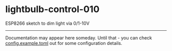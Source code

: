 # lightbulb-control-010
ESP8266 sketch to dim light via 0/1-10V

-----

Documentation may appear here someday. Until that - you can check [config.example.toml](config.example.toml) out for some configuration details.
